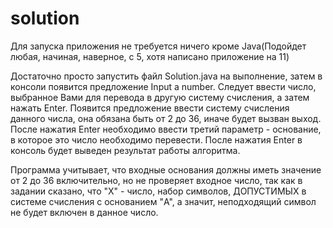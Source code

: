 # solution

Для запуска приложения не требуется ничего кроме Java(Подойдет любая, начиная, наверное, с 5, хотя написано приложение на 11)

Достаточно просто запустить файл Solution.java на выполнение, затем в консоли появится предложение Input a number. 
Следует ввести число, выбранное Вами для перевода в другую систему счисления, а затем нажать Enter. 
Появится предложение ввести систему счисления данного числа, она обязана быть от 2 до 36, иначе будет вызван выход.
После нажатия Enter необходимо ввести третий параметр - основание, в которое это число необходимо перевести. После нажатия Enter в консоль будет выведен результат работы алгоритма.

Программа учитывает, что входные основания должны иметь значение от 2 до 36 включительно, но не проверяет входное число, так как в задании сказано, 
что "X" - число, набор символов, ДОПУСТИМЫХ в системе счисления с основанием "A", а значит, неподходящий символ не будет включен в данное число.
